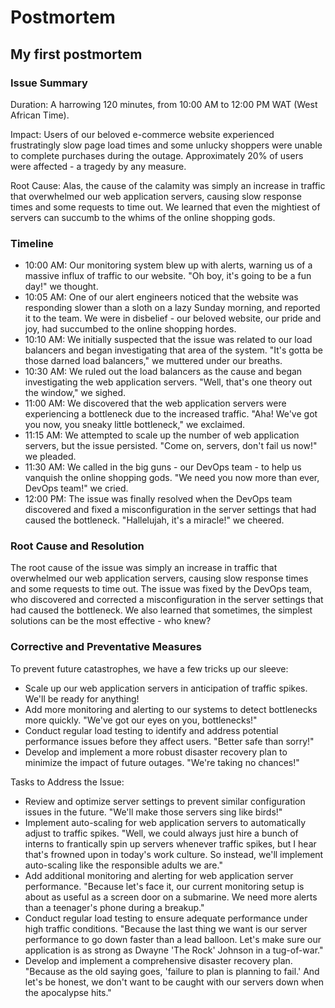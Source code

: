 # Postmortem

## My first postmortem

### **Issue Summary**

Duration: A harrowing 120 minutes, from 10:00 AM to 12:00 PM WAT (West African Time).

Impact: Users of our beloved e-commerce website experienced frustratingly slow page load times and some unlucky shoppers were unable to complete purchases during the outage. Approximately 20% of users were affected - a tragedy by any measure.

Root Cause: Alas, the cause of the calamity was simply an increase in traffic that overwhelmed our web application servers, causing slow response times and some requests to time out. We learned that even the mightiest of servers can succumb to the whims of the online shopping gods.

### **Timeline**

* 10:00 AM: Our monitoring system blew up with alerts, warning us of a massive influx of traffic to our website. "Oh boy, it's going to be a fun day!" we thought.
* 10:05 AM: One of our alert engineers noticed that the website was responding slower than a sloth on a lazy Sunday morning, and reported it to the team. We were in disbelief - our beloved website, our pride and joy, had succumbed to the online shopping hordes.
* 10:10 AM: We initially suspected that the issue was related to our load balancers and began investigating that area of the system. "It's gotta be those darned load balancers," we muttered under our breaths.
* 10:30 AM: We ruled out the load balancers as the cause and began investigating the web application servers. "Well, that's one theory out the window," we sighed.
* 11:00 AM: We discovered that the web application servers were experiencing a bottleneck due to the increased traffic. "Aha! We've got you now, you sneaky little bottleneck," we exclaimed.
* 11:15 AM: We attempted to scale up the number of web application servers, but the issue persisted. "Come on, servers, don't fail us now!" we pleaded.
* 11:30 AM: We called in the big guns - our DevOps team - to help us vanquish the online shopping gods. "We need you now more than ever, DevOps team!" we cried.
* 12:00 PM: The issue was finally resolved when the DevOps team discovered and fixed a misconfiguration in the server settings that had caused the bottleneck. "Hallelujah, it's a miracle!" we cheered.

### **Root Cause and Resolution**

The root cause of the issue was simply an increase in traffic that overwhelmed our web application servers, causing slow response times and some requests to time out. The issue was fixed by the DevOps team, who discovered and corrected a misconfiguration in the server settings that had caused the bottleneck. We also learned that sometimes, the simplest solutions can be the most effective - who knew?

### **Corrective and Preventative Measures**

To prevent future catastrophes, we have a few tricks up our sleeve:

* Scale up our web application servers in anticipation of traffic spikes. We'll be ready for anything!
* Add more monitoring and alerting to our systems to detect bottlenecks more quickly. "We've got our eyes on you, bottlenecks!"
* Conduct regular load testing to identify and address potential performance issues before they affect users. "Better safe than sorry!"
* Develop and implement a more robust disaster recovery plan to minimize the impact of future outages. "We're taking no chances!"

Tasks to Address the Issue:

* Review and optimize server settings to prevent similar configuration issues in the future. "We'll make those servers sing like birds!"
* Implement auto-scaling for web application servers to automatically adjust to traffic spikes. "Well, we could always just hire a bunch of interns to frantically spin up servers whenever traffic spikes, but I hear that's frowned upon in today's work culture. So instead, we'll implement auto-scaling like the responsible adults we are."
* Add additional monitoring and alerting for web application server performance. "Because let's face it, our current monitoring setup is about as useful as a screen door on a submarine. We need more alerts than a teenager's phone during a breakup."
* Conduct regular load testing to ensure adequate performance under high traffic conditions. "Because the last thing we want is our server performance to go down faster than a lead balloon. Let's make sure our application is as strong as Dwayne 'The Rock' Johnson in a tug-of-war."
* Develop and implement a comprehensive disaster recovery plan. "Because as the old saying goes, 'failure to plan is planning to fail.' And let's be honest, we don't want to be caught with our servers down when the apocalypse hits."
